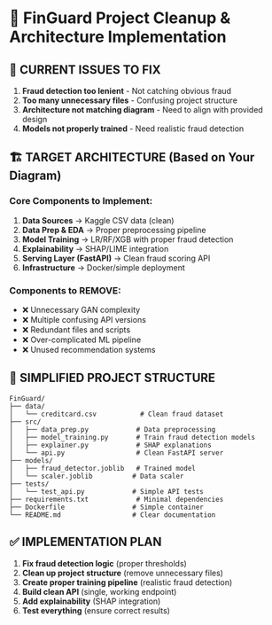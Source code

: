 # 🎯 FinGuard Project Cleanup & Architecture Implementation

## 🚨 **CURRENT ISSUES TO FIX**
1. **Fraud detection too lenient** - Not catching obvious fraud
2. **Too many unnecessary files** - Confusing project structure  
3. **Architecture not matching diagram** - Need to align with provided design
4. **Models not properly trained** - Need realistic fraud detection

## 🏗️ **TARGET ARCHITECTURE (Based on Your Diagram)**

### **Core Components to Implement:**
1. **Data Sources** → Kaggle CSV data (clean)
2. **Data Prep & EDA** → Proper preprocessing pipeline
3. **Model Training** → LR/RF/XGB with proper fraud detection
4. **Explainability** → SHAP/LIME integration
5. **Serving Layer (FastAPI)** → Clean fraud scoring API
6. **Infrastructure** → Docker/simple deployment

### **Components to REMOVE:**
- ❌ Unnecessary GAN complexity
- ❌ Multiple confusing API versions
- ❌ Redundant files and scripts
- ❌ Over-complicated ML pipeline
- ❌ Unused recommendation systems

## 🎯 **SIMPLIFIED PROJECT STRUCTURE**
```
FinGuard/
├── data/
│   └── creditcard.csv           # Clean fraud dataset
├── src/
│   ├── data_prep.py            # Data preprocessing
│   ├── model_training.py       # Train fraud detection models
│   ├── explainer.py            # SHAP explanations
│   └── api.py                  # Clean FastAPI server
├── models/
│   ├── fraud_detector.joblib   # Trained model
│   └── scaler.joblib          # Data scaler
├── tests/
│   └── test_api.py            # Simple API tests
├── requirements.txt            # Minimal dependencies
├── Dockerfile                 # Simple container
└── README.md                  # Clear documentation
```

## ✅ **IMPLEMENTATION PLAN**
1. **Fix fraud detection logic** (proper thresholds)
2. **Clean up project structure** (remove unnecessary files)
3. **Create proper training pipeline** (realistic fraud detection)
4. **Build clean API** (single, working endpoint)
5. **Add explainability** (SHAP integration)
6. **Test everything** (ensure correct results)
